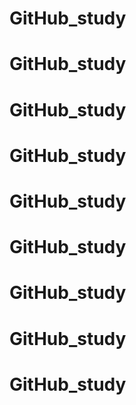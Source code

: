 # GitHub_study
# GitHub_study
# GitHub_study
# GitHub_study
# GitHub_study
# GitHub_study
# GitHub_study
# GitHub_study
# GitHub_study
